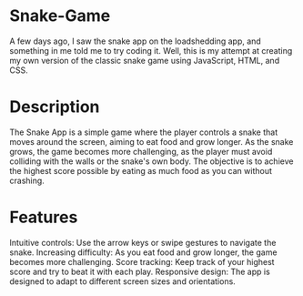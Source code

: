 # Snake-Game


A few days ago, I saw the snake app on the loadshedding app, and something in me told me to try coding it. Well, this is my attempt at creating my own version of the classic snake game using JavaScript, HTML, and CSS.

# Description
The Snake App is a simple game where the player controls a snake that moves around the screen, aiming to eat food and grow longer. As the snake grows, the game becomes more challenging, as the player must avoid colliding with the walls or the snake's own body. The objective is to achieve the highest score possible by eating as much food as you can without crashing.

# Features
Intuitive controls: Use the arrow keys or swipe gestures to navigate the snake.
Increasing difficulty: As you eat food and grow longer, the game becomes more challenging.
Score tracking: Keep track of your highest score and try to beat it with each play.
Responsive design: The app is designed to adapt to different screen sizes and orientations.

